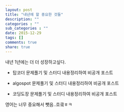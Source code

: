 ```yaml
---
layout: post
title: "내년에 할 중요한 것들"
description: ""
categories : ""
sub_categories : ""
date: 2015-12-29
tags: []
comments: true
share: true
---
```


  

내년 1년에는 더 더 성장하고싶다.

  

  * 탑코더 문제풀기 및 스터디 내용정리하여 비공개 포스트  

  * algospot 문제풀기 및 스터디 내용정리하여 비공개 포스트
  * 코딩도장 문제풀기 및 스터디 내용정리하여 비공개 포스트

영어는 너무 중요해서 뺏음..흐킄ㅎㅋ  

  


